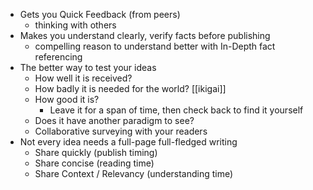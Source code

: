 - Gets you Quick Feedback (from peers)
    - thinking with others 
- Makes you understand clearly, verify facts before publishing
    - compelling reason to understand better with In-Depth fact referencing 
- The better way to test your ideas
    - How well it is received?
    - How badly it is needed for the world? [[ikigai]]
    - How good it is?
        - Leave it for a span of time, then check back to find it yourself
    - Does it have another paradigm to see? 
    - Collaborative surveying with your readers 
- Not every idea needs a full-page full-fledged writing
    - Share quickly (publish timing)
    - Share concise (reading time)
    - Share Context / Relevancy (understanding time)
